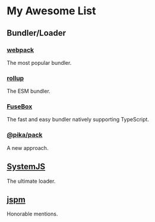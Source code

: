 # My Awesome List

## Bundler/Loader

### [webpack](https://webpack.js.org/)

The most popular bundler.

### [rollup](https://rollupjs.org/guide/en)

The ESM bundler.

### [FuseBox](https://fuse-box.org/)

The fast and easy bundler natively supporting TypeScript.

### [@pika/pack](https://www.pikapkg.com/blog/introducing-pika-pack/)

A new approach.

## [SystemJS](https://github.com/systemjs/systemjs)

The ultimate loader.

## [jspm](https://jspm.io/)

Honorable mentions.

